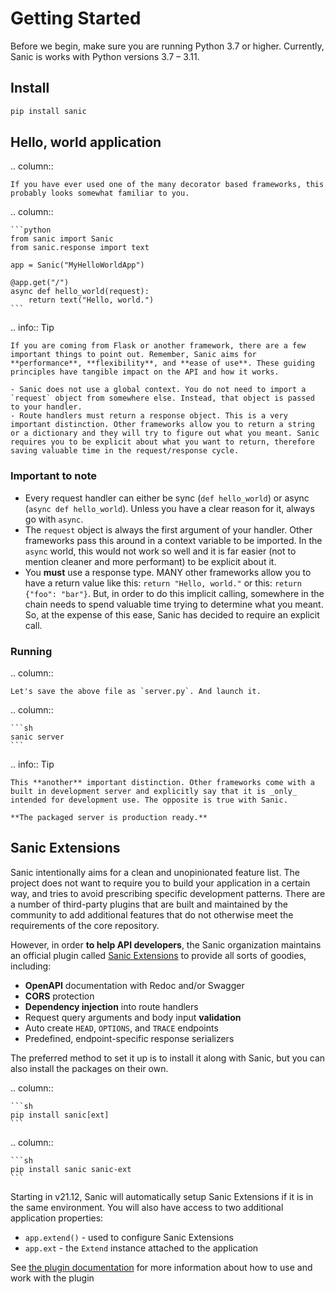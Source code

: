 # Getting Started

Before we begin, make sure you are running Python 3.7 or higher. Currently, Sanic is works with Python versions 3.7 – 3.11.

## Install

```sh
pip install sanic
```

## Hello, world application

.. column::

    If you have ever used one of the many decorator based frameworks, this probably looks somewhat familiar to you.

.. column::

    ```python
    from sanic import Sanic
    from sanic.response import text

    app = Sanic("MyHelloWorldApp")

    @app.get("/")
    async def hello_world(request):
        return text("Hello, world.")
    ```




.. info:: Tip

    If you are coming from Flask or another framework, there are a few important things to point out. Remember, Sanic aims for **performance**, **flexibility**, and **ease of use**. These guiding principles have tangible impact on the API and how it works.
    
    - Sanic does not use a global context. You do not need to import a `request` object from somewhere else. Instead, that object is passed to your handler.
    - Route handlers must return a response object. This is a very important distinction. Other frameworks allow you to return a string or a dictionary and they will try to figure out what you meant. Sanic requires you to be explicit about what you want to return, therefore saving valuable time in the request/response cycle.

### Important to note

- Every request handler can either be sync (`def hello_world`) or async (`async def hello_world`). Unless you have a clear reason for it, always go with `async`.
- The `request` object is always the first argument of your handler. Other frameworks pass this around in a context variable to be imported. In the `async` world, this would not work so well and it is far easier (not to mention cleaner and more performant) to be explicit about it. 
- You **must** use a response type. MANY other frameworks allow you to have a return value like this: `return "Hello, world."` or this: `return {"foo": "bar"}`. But, in order to do this implicit calling, somewhere in the chain needs to spend valuable time trying to determine what you meant. So, at the expense of this ease, Sanic has decided to require an explicit call.

### Running

.. column::

    Let's save the above file as `server.py`. And launch it.

.. column::

    ```sh
    sanic server
    ```

.. info:: Tip

    This **another** important distinction. Other frameworks come with a built in development server and explicitly say that it is _only_ intended for development use. The opposite is true with Sanic. 

    **The packaged server is production ready.**

## Sanic Extensions

Sanic intentionally aims for a clean and unopinionated feature list. The project does not want to require you to build your application in a certain way, and tries to avoid prescribing specific development patterns. There are a number of third-party plugins that are built and maintained by the community to add additional features that do not otherwise meet the requirements of the core repository.

However, in order **to help API developers**, the Sanic organization maintains an official plugin called [Sanic Extensions](/en/plugins/sanic-ext/getting-started.md) to provide all sorts of goodies, including:

- **OpenAPI** documentation with Redoc and/or Swagger
- **CORS** protection
- **Dependency injection** into route handlers
- Request query arguments and body input **validation**
- Auto create `HEAD`, `OPTIONS`, and `TRACE` endpoints
- Predefined, endpoint-specific response serializers

The preferred method to set it up is to install it along with Sanic, but you can also install the packages on their own.

.. column::

    ```sh
    pip install sanic[ext]
    ```

.. column::

    ```sh
    pip install sanic sanic-ext
    ```

Starting in v21.12, Sanic will automatically setup Sanic Extensions if it is in the same environment. You will also have access to two additional application properties:

- `app.extend()` - used to configure Sanic Extensions
- `app.ext` - the `Extend` instance attached to the application

See [the plugin documentation](/en/plugins/sanic-ext/getting-started.md) for more information about how to use and work with the plugin
